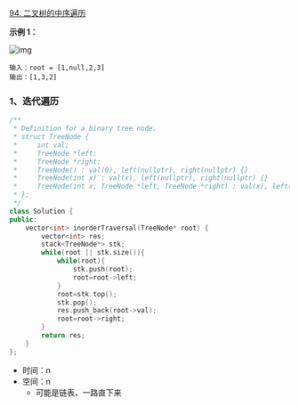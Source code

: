 [94. 二叉树的中序遍历](https://leetcode.cn/problems/binary-tree-inorder-traversal/)

**示例 1：**

![img](https://assets.leetcode.com/uploads/2020/09/15/inorder_1.jpg)

```
输入：root = [1,null,2,3]
输出：[1,3,2]
```





### 1、迭代遍历

```cpp
/**
 * Definition for a binary tree node.
 * struct TreeNode {
 *     int val;
 *     TreeNode *left;
 *     TreeNode *right;
 *     TreeNode() : val(0), left(nullptr), right(nullptr) {}
 *     TreeNode(int x) : val(x), left(nullptr), right(nullptr) {}
 *     TreeNode(int x, TreeNode *left, TreeNode *right) : val(x), left(left), right(right) {}
 * };
 */
class Solution {
public:
    vector<int> inorderTraversal(TreeNode* root) {
        vector<int> res;
        stack<TreeNode*> stk;
        while(root || stk.size()){
            while(root){
                stk.push(root);
                root=root->left;
            }
            root=stk.top();
            stk.pop();
            res.push_back(root->val);
            root=root->right;
        }
        return res;
    }
};
```

- 时间：n
- 空间：n
  - 可能是链表，一路直下来